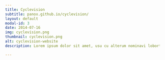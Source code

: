 ```yaml
---
title: Cyclevision
subtitle: panox.github.io/cyclevision/
layout: default
modal-id: 3
date: 2014-07-16
img: cyclevision.png
thumbnail: cyclevision.png
alt: cyclevision-website
description: Lorem ipsum dolor sit amet, usu cu alterum nominavi lobortis. At duo novum diceret. Tantas apeirian vix et, usu sanctus postulant inciderint ut, populo diceret necessitatibus in vim. Cu eum dicam feugiat noluisse.

---
```

